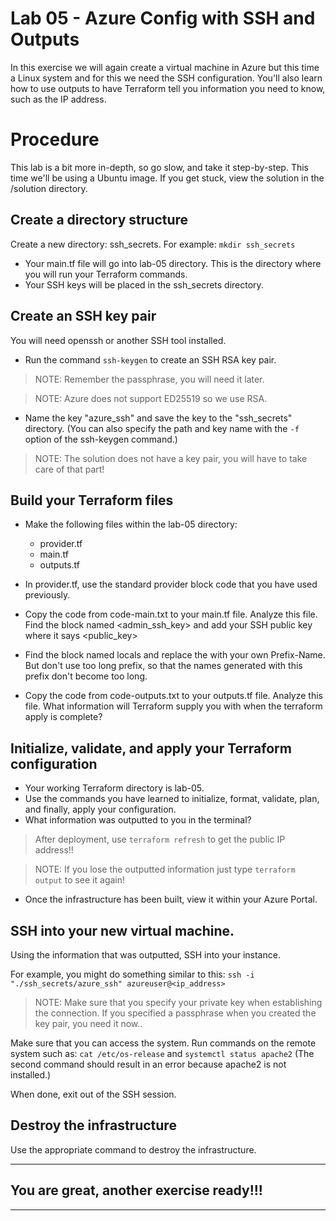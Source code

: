 # Lab 05 - Azure Config with SSH and Outputs
In this exercise we will again create a virtual machine in Azure but this time a Linux system and for this we need the SSH configuration. You'll also learn how to use outputs to have Terraform tell you information you need to know, such as the IP address.

# Procedure
This lab is a bit more in-depth, so go slow, and take it step-by-step. This time we'll be using a Ubuntu image. If you get stuck, view the solution in the /solution directory. 

## Create a directory structure
Create a new directory: ssh_secrets.
For example: `mkdir ssh_secrets`
- Your main.tf file will go into lab-05 directory. This is the directory where you will run your Terraform commands.
- Your SSH keys will be placed in the ssh_secrets directory.

## Create an SSH key pair
You will need openssh or another SSH tool installed. 
- Run the command `ssh-keygen` to create an SSH RSA key pair.

> NOTE: Remember the passphrase, you will need it later.

> NOTE: Azure does not support ED25519 so we use RSA.

- Name the key "azure_ssh" and save the key to the "ssh_secrets" directory. (You can also specify the path and key name with the `-f` option of the ssh-keygen command.)

> NOTE: The solution does not have a key pair, you will have to take care of that part!

## Build your Terraform files
- Make the following files within the lab-05 directory:

  - provider.tf
  - main.tf
  - outputs.tf

- In provider.tf, use the standard provider block code that you have used previously.
- Copy the code from code-main.txt to your main.tf file. Analyze this file. Find the block named <admin_ssh_key> and add your SSH public key where it says <public_key>
- Find the block named locals and replace the <prefix> with your own Prefix-Name. But don't use too long prefix, so that the names generated with this prefix don't become too long.
- Copy the code from code-outputs.txt to your outputs.tf file. Analyze this file. What information will Terraform supply you with when the terraform apply is complete? 

## Initialize, validate, and apply your Terraform configuration
- Your working Terraform directory is lab-05. 
- Use the commands you have learned to initialize, format, validate, plan, and finally, apply your configuration. 
- What information was outputted to you in the terminal?

> After deployment, use `terraform refresh` to get the public IP address!!

> NOTE: If you lose the outputted information just type `terraform output` to see it again!

- Once the infrastructure has been built, view it within your Azure Portal.

## SSH into your new virtual machine.
Using the information that was outputted, SSH into your instance.

For example, you might do something similar to this:
`ssh -i "./ssh_secrets/azure_ssh" azureuser@<ip_address>`

> NOTE: Make sure that you specify your private key when establishing the connection. If you specified a passphrase when you created the key pair, you need it now..

Make sure that you can access the system. Run commands on the remote system such as:
`cat /etc/os-release`
and
`systemctl status apache2`
(The second command should result in an error because apache2 is not installed.)

When done, exit out of the SSH session.

## Destroy the infrastructure
Use the appropriate command to destroy the infrastructure. 

---
## **You are great, another exercise ready!!!**
---








